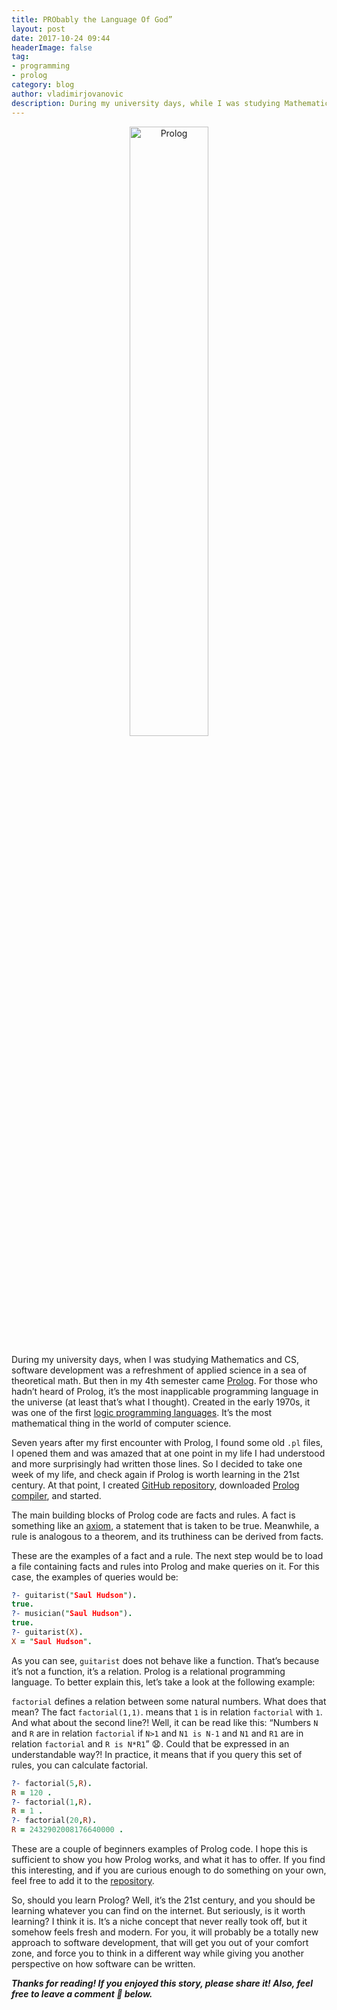 ```yaml
---
title: PRObably the Language Of God”
layout: post
date: 2017-10-24 09:44
headerImage: false
tag:
- programming
- prolog
category: blog
author: vladimirjovanovic
description: During my university days, while I was studying Mathematics and CS, software development was refreshment of applied science in a sea of theoretical math. But than at my 4th semester I got the Prolog.
---
```


<p style="text-align: center">
	<img class="image" src="https://cdn-images-1.medium.com/max/1600/1*5WdZRFMF5s_15nOUAxEDbg.png" alt="Prolog" style="width:50%">
</p>

During my university days, when I was studying Mathematics and CS, software development was a refreshment of applied science in a sea of theoretical math. But then in my 4th semester came [Prolog](https://en.wikipedia.org/wiki/Prolog). For those who hadn’t heard of Prolog, it’s the most inapplicable programming language in the universe (at least that’s what I thought). Created in the early 1970s, it was one of the first [logic programming languages](https://en.wikipedia.org/wiki/Logic_programming). It’s the most mathematical thing in the world of computer science.

Seven years after my first encounter with Prolog, I found some old `.pl` files, I opened them and was amazed that at one point in my life I had understood and more surprisingly had written those lines. So I decided to take one week of my life, and check again if Prolog is worth learning in the 21st century. At that point, I created [GitHub repository](https://github.com/vlad1m1r990/PrologSamples), downloaded [Prolog compiler](http://www.swi-prolog.org/download/stable), and started.

<div class="breaker"></div>

The main building blocks of Prolog code are facts and rules. A fact is something like an [axiom](https://en.wikipedia.org/wiki/Axiom), a statement that is taken to be true. Meanwhile, a rule is analogous to a theorem, and its truthiness can be derived from facts.

These are the examples of a fact and a rule. The next step would be to load a file containing facts and rules into Prolog and make queries on it. For this case, the examples of queries would be:

```prolog
?- guitarist("Saul Hudson").
true.
?- musician("Saul Hudson").
true.
?- guitarist(X).
X = "Saul Hudson".
```

As you can see, `guitarist` does not behave like a function. That’s because it’s not a function, it’s a relation. Prolog is a relational programming language. To better explain this, let’s take a look at the following example:

`factorial` defines a relation between some natural numbers. What does that mean? The fact `factorial(1,1)`. means that `1` is in relation `factorial` with `1`. And what about the second line?! Well, it can be read like this: “Numbers `N` and `R` are in relation `factorial` if `N>1` and `N1 is N-1` and `N1` and `R1` are in relation `factorial` and `R is N*R1`” 😧. Could that be expressed in an understandable way?! In practice, it means that if you query this set of rules, you can calculate factorial.

```prolog
?- factorial(5,R).
R = 120 .
?- factorial(1,R).
R = 1 .
?- factorial(20,R).
R = 2432902008176640000 .
```

<div class="breaker"></div>

These are a couple of beginners examples of Prolog code. I hope this is sufficient to show you how Prolog works, and what it has to offer. If you find this interesting, and if you are curious enough to do something on your own, feel free to add it to the [repository](https://github.com/vlad1m1r990/PrologSamples).

So, should you learn Prolog? Well, it’s the 21st century, and you should be learning whatever you can find on the internet. But seriously, is it worth learning? I think it is. It’s a niche concept that never really took off, but it somehow feels fresh and modern. For you, it will probably be a totally new approach to software development, that will get you out of your comfort zone, and force you to think in a different way while giving you another perspective on how software can be written.

<div class="breaker"></div>

**_Thanks for reading! If you enjoyed this story, please share it! Also, feel free to leave a comment 💬 below._**